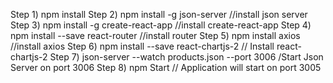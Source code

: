 Step 1) npm install Step 2) npm install -g json-server //install json server Step 3) npm install -g create-react-app //install create-react-app Step 4) npm install --save react-router //install router Step 5) npm install axios //install axios Step 6) npm install --save react-chartjs-2 // Install react-chartjs-2 Step 7) json-server --watch products.json --port 3006 /Start Json Server on port 3006 Step 8) npm Start // Application will start on port 3005